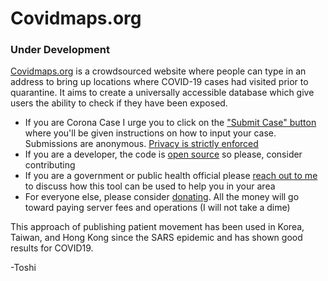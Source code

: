 # Covidmaps.org

### Under Development

[Covidmaps.org](https://covidmaps.org) is a crowdsourced website where people can type in an address to bring up locations where COVID-19 cases had visited prior to quarantine. It aims to create a universally accessible database which give users the ability to check if they have been exposed.

-   If you are Corona Case I urge you to click on the ["Submit Case" button](https://covidmaps.org/submit) where you'll be given instructions on how to input your case. Submissions are anonymous. [Privacy is strictly enforced](https://covidmaps.org/privacy)
-   If you are a developer, the code is [open source](https://github.com/mundanelunacy/covidmaps) so please, consider contributing
-   If you are a government or public health official please [reach out to me](https://covidmaps.org/official) to discuss how this tool can be used to help you in your area
-   For everyone else, please consider [donating](https://paypal.com). All the money will go toward paying server fees and operations (I will not take a dime)

This approach of publishing patient movement has been used in Korea, Taiwan, and Hong Kong since the SARS epidemic and has shown good results for COVID19.

-Toshi
